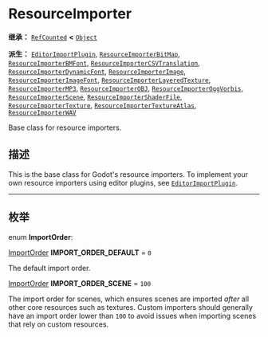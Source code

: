 <!-- ⚠ 请勿编辑本文件 ⚠ -->
<!-- 本文档使用脚本从 WeDot 引擎源码仓库生成。 -->
<!-- 生成脚本：https://github.com/WeDot-Engine/WeDot/tree/master/doc/tools/make_md.py； -->
<!-- 原文件：https://github.com/WeDot-Engine/WeDot/tree/master/doc/classes/ResourceImporter.xml。 -->

<div id="_class_resourceimporter"></div>

# ResourceImporter

**继承：** [`RefCounted`](class_refcounted.md) **<** [`Object`](class_object.md)

**派生：** [`EditorImportPlugin`](class_editorimportplugin.md), [`ResourceImporterBitMap`](class_resourceimporterbitmap.md), [`ResourceImporterBMFont`](class_resourceimporterbmfont.md), [`ResourceImporterCSVTranslation`](class_resourceimportercsvtranslation.md), [`ResourceImporterDynamicFont`](class_resourceimporterdynamicfont.md), [`ResourceImporterImage`](class_resourceimporterimage.md), [`ResourceImporterImageFont`](class_resourceimporterimagefont.md), [`ResourceImporterLayeredTexture`](class_resourceimporterlayeredtexture.md), [`ResourceImporterMP3`](class_resourceimportermp3.md), [`ResourceImporterOBJ`](class_resourceimporterobj.md), [`ResourceImporterOggVorbis`](class_resourceimporteroggvorbis.md), [`ResourceImporterScene`](class_resourceimporterscene.md), [`ResourceImporterShaderFile`](class_resourceimportershaderfile.md), [`ResourceImporterTexture`](class_resourceimportertexture.md), [`ResourceImporterTextureAtlas`](class_resourceimportertextureatlas.md), [`ResourceImporterWAV`](class_resourceimporterwav.md)

Base class for resource importers.

## 描述

This is the base class for Godot's resource importers. To implement your own resource importers using editor plugins, see [`EditorImportPlugin`](class_editorimportplugin.md).

<!-- rst-class:: classref-section-separator -->

---

## 枚举

<div id="_class_enum_resourceimporter_importorder"></div>

enum **ImportOrder**: <div id="enum_resourceimporter_importorder"></div>

<div id="_class_resourceimporter_constant_import_order_default"></div>

[ImportOrder](#enum_resourceimporter_importorder) **IMPORT_ORDER_DEFAULT** = ``0``

The default import order.

<div id="_class_resourceimporter_constant_import_order_scene"></div>

[ImportOrder](#enum_resourceimporter_importorder) **IMPORT_ORDER_SCENE** = ``100``

The import order for scenes, which ensures scenes are imported *after* all other core resources such as textures. Custom importers should generally have an import order lower than `100` to avoid issues when importing scenes that rely on custom resources.

[^virtual]: 本方法通常需要用户覆盖才能生效。
[^const]: 本方法无副作用，不会修改该实例的任何成员变量。
[^vararg]: 本方法除了能接受在此处描述的参数外，还能够继续接受任意数量的参数。
[^constructor]: 本方法用于构造某个类型。
[^static]: 调用本方法无需实例，可直接使用类名进行调用。
[^operator]: 本方法描述的是使用本类型作为左操作数的有效运算符。
[^bitfield]: 这个值是由下列位标志构成位掩码的整数。
[^void]: 无返回值。
